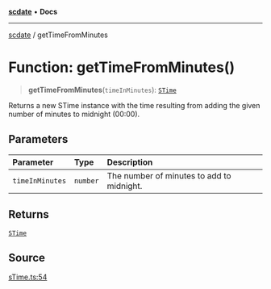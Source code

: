 [**scdate**](../README.md) • **Docs**

---

[scdate](../README.md) / getTimeFromMinutes

# Function: getTimeFromMinutes()

> **getTimeFromMinutes**(`timeInMinutes`): [`STime`](../classes/STime.md)

Returns a new STime instance with the time resulting from adding the given
number of minutes to midnight (00:00).

## Parameters

| Parameter       | Type     | Description                               |
| :-------------- | :------- | :---------------------------------------- |
| `timeInMinutes` | `number` | The number of minutes to add to midnight. |

## Returns

[`STime`](../classes/STime.md)

## Source

[sTime.ts:54](https://github.com/ericvera/scdate/blob/main/src/sTime.ts#L54)
